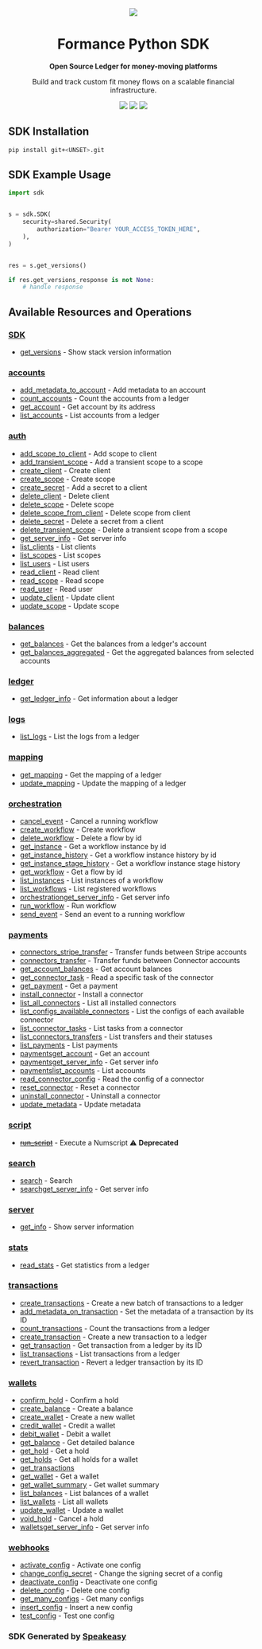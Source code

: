 <div align="center">
    <picture>
        <source srcset="https://user-images.githubusercontent.com/6267663/221572723-e77f55a3-5d19-4a13-94f8-e7b0b340d71e.svg" media="(prefers-color-scheme: dark)">
        <img src="https://user-images.githubusercontent.com/6267663/221572726-6982541c-d1cf-4d9f-9bbf-cd774a2713e6.svg">
    </picture>
   <h1>Formance Python SDK</h1>
   <p><strong>Open Source Ledger for money-moving platforms</strong></p>
   <p>Build and track custom fit money flows on a scalable financial infrastructure.</p>
   <a href="https://docs.formance.com"><img src="https://img.shields.io/static/v1?label=Docs&message=Docs&color=000&style=for-the-badge" /></a>
   <a href="https://join.slack.com/t/formance-community/shared_invite/zt-1of48xmgy-Jc6RH8gzcWf5D0qD2HBPQA"><img src="https://img.shields.io/static/v1?label=Slack&message=Join&color=7289da&style=for-the-badge" /></a>
  <a href="https://opensource.org/licenses/MIT"><img src="https://img.shields.io/badge/License-MIT-blue.svg?style=for-the-badge" /></a>
</div>

<!-- Start SDK Installation -->
## SDK Installation

```bash
pip install git+<UNSET>.git
```
<!-- End SDK Installation -->

## SDK Example Usage
<!-- Start SDK Example Usage -->
```python
import sdk


s = sdk.SDK(
    security=shared.Security(
        authorization="Bearer YOUR_ACCESS_TOKEN_HERE",
    ),
)


res = s.get_versions()

if res.get_versions_response is not None:
    # handle response
```
<!-- End SDK Example Usage -->

<!-- Start SDK Available Operations -->
## Available Resources and Operations

### [SDK](docs/sdk/README.md)

* [get_versions](docs/sdk/README.md#get_versions) - Show stack version information

### [accounts](docs/accounts/README.md)

* [add_metadata_to_account](docs/accounts/README.md#add_metadata_to_account) - Add metadata to an account
* [count_accounts](docs/accounts/README.md#count_accounts) - Count the accounts from a ledger
* [get_account](docs/accounts/README.md#get_account) - Get account by its address
* [list_accounts](docs/accounts/README.md#list_accounts) - List accounts from a ledger

### [auth](docs/auth/README.md)

* [add_scope_to_client](docs/auth/README.md#add_scope_to_client) - Add scope to client
* [add_transient_scope](docs/auth/README.md#add_transient_scope) - Add a transient scope to a scope
* [create_client](docs/auth/README.md#create_client) - Create client
* [create_scope](docs/auth/README.md#create_scope) - Create scope
* [create_secret](docs/auth/README.md#create_secret) - Add a secret to a client
* [delete_client](docs/auth/README.md#delete_client) - Delete client
* [delete_scope](docs/auth/README.md#delete_scope) - Delete scope
* [delete_scope_from_client](docs/auth/README.md#delete_scope_from_client) - Delete scope from client
* [delete_secret](docs/auth/README.md#delete_secret) - Delete a secret from a client
* [delete_transient_scope](docs/auth/README.md#delete_transient_scope) - Delete a transient scope from a scope
* [get_server_info](docs/auth/README.md#get_server_info) - Get server info
* [list_clients](docs/auth/README.md#list_clients) - List clients
* [list_scopes](docs/auth/README.md#list_scopes) - List scopes
* [list_users](docs/auth/README.md#list_users) - List users
* [read_client](docs/auth/README.md#read_client) - Read client
* [read_scope](docs/auth/README.md#read_scope) - Read scope
* [read_user](docs/auth/README.md#read_user) - Read user
* [update_client](docs/auth/README.md#update_client) - Update client
* [update_scope](docs/auth/README.md#update_scope) - Update scope

### [balances](docs/balances/README.md)

* [get_balances](docs/balances/README.md#get_balances) - Get the balances from a ledger's account
* [get_balances_aggregated](docs/balances/README.md#get_balances_aggregated) - Get the aggregated balances from selected accounts

### [ledger](docs/ledger/README.md)

* [get_ledger_info](docs/ledger/README.md#get_ledger_info) - Get information about a ledger

### [logs](docs/logs/README.md)

* [list_logs](docs/logs/README.md#list_logs) - List the logs from a ledger

### [mapping](docs/mapping/README.md)

* [get_mapping](docs/mapping/README.md#get_mapping) - Get the mapping of a ledger
* [update_mapping](docs/mapping/README.md#update_mapping) - Update the mapping of a ledger

### [orchestration](docs/orchestration/README.md)

* [cancel_event](docs/orchestration/README.md#cancel_event) - Cancel a running workflow
* [create_workflow](docs/orchestration/README.md#create_workflow) - Create workflow
* [delete_workflow](docs/orchestration/README.md#delete_workflow) - Delete a flow by id
* [get_instance](docs/orchestration/README.md#get_instance) - Get a workflow instance by id
* [get_instance_history](docs/orchestration/README.md#get_instance_history) - Get a workflow instance history by id
* [get_instance_stage_history](docs/orchestration/README.md#get_instance_stage_history) - Get a workflow instance stage history
* [get_workflow](docs/orchestration/README.md#get_workflow) - Get a flow by id
* [list_instances](docs/orchestration/README.md#list_instances) - List instances of a workflow
* [list_workflows](docs/orchestration/README.md#list_workflows) - List registered workflows
* [orchestrationget_server_info](docs/orchestration/README.md#orchestrationget_server_info) - Get server info
* [run_workflow](docs/orchestration/README.md#run_workflow) - Run workflow
* [send_event](docs/orchestration/README.md#send_event) - Send an event to a running workflow

### [payments](docs/payments/README.md)

* [connectors_stripe_transfer](docs/payments/README.md#connectors_stripe_transfer) - Transfer funds between Stripe accounts
* [connectors_transfer](docs/payments/README.md#connectors_transfer) - Transfer funds between Connector accounts
* [get_account_balances](docs/payments/README.md#get_account_balances) - Get account balances
* [get_connector_task](docs/payments/README.md#get_connector_task) - Read a specific task of the connector
* [get_payment](docs/payments/README.md#get_payment) - Get a payment
* [install_connector](docs/payments/README.md#install_connector) - Install a connector
* [list_all_connectors](docs/payments/README.md#list_all_connectors) - List all installed connectors
* [list_configs_available_connectors](docs/payments/README.md#list_configs_available_connectors) - List the configs of each available connector
* [list_connector_tasks](docs/payments/README.md#list_connector_tasks) - List tasks from a connector
* [list_connectors_transfers](docs/payments/README.md#list_connectors_transfers) - List transfers and their statuses
* [list_payments](docs/payments/README.md#list_payments) - List payments
* [paymentsget_account](docs/payments/README.md#paymentsget_account) - Get an account
* [paymentsget_server_info](docs/payments/README.md#paymentsget_server_info) - Get server info
* [paymentslist_accounts](docs/payments/README.md#paymentslist_accounts) - List accounts
* [read_connector_config](docs/payments/README.md#read_connector_config) - Read the config of a connector
* [reset_connector](docs/payments/README.md#reset_connector) - Reset a connector
* [uninstall_connector](docs/payments/README.md#uninstall_connector) - Uninstall a connector
* [update_metadata](docs/payments/README.md#update_metadata) - Update metadata

### [script](docs/script/README.md)

* [~~run_script~~](docs/script/README.md#run_script) - Execute a Numscript :warning: **Deprecated**

### [search](docs/search/README.md)

* [search](docs/search/README.md#search) - Search
* [searchget_server_info](docs/search/README.md#searchget_server_info) - Get server info

### [server](docs/server/README.md)

* [get_info](docs/server/README.md#get_info) - Show server information

### [stats](docs/stats/README.md)

* [read_stats](docs/stats/README.md#read_stats) - Get statistics from a ledger

### [transactions](docs/transactions/README.md)

* [create_transactions](docs/transactions/README.md#create_transactions) - Create a new batch of transactions to a ledger
* [add_metadata_on_transaction](docs/transactions/README.md#add_metadata_on_transaction) - Set the metadata of a transaction by its ID
* [count_transactions](docs/transactions/README.md#count_transactions) - Count the transactions from a ledger
* [create_transaction](docs/transactions/README.md#create_transaction) - Create a new transaction to a ledger
* [get_transaction](docs/transactions/README.md#get_transaction) - Get transaction from a ledger by its ID
* [list_transactions](docs/transactions/README.md#list_transactions) - List transactions from a ledger
* [revert_transaction](docs/transactions/README.md#revert_transaction) - Revert a ledger transaction by its ID

### [wallets](docs/wallets/README.md)

* [confirm_hold](docs/wallets/README.md#confirm_hold) - Confirm a hold
* [create_balance](docs/wallets/README.md#create_balance) - Create a balance
* [create_wallet](docs/wallets/README.md#create_wallet) - Create a new wallet
* [credit_wallet](docs/wallets/README.md#credit_wallet) - Credit a wallet
* [debit_wallet](docs/wallets/README.md#debit_wallet) - Debit a wallet
* [get_balance](docs/wallets/README.md#get_balance) - Get detailed balance
* [get_hold](docs/wallets/README.md#get_hold) - Get a hold
* [get_holds](docs/wallets/README.md#get_holds) - Get all holds for a wallet
* [get_transactions](docs/wallets/README.md#get_transactions)
* [get_wallet](docs/wallets/README.md#get_wallet) - Get a wallet
* [get_wallet_summary](docs/wallets/README.md#get_wallet_summary) - Get wallet summary
* [list_balances](docs/wallets/README.md#list_balances) - List balances of a wallet
* [list_wallets](docs/wallets/README.md#list_wallets) - List all wallets
* [update_wallet](docs/wallets/README.md#update_wallet) - Update a wallet
* [void_hold](docs/wallets/README.md#void_hold) - Cancel a hold
* [walletsget_server_info](docs/wallets/README.md#walletsget_server_info) - Get server info

### [webhooks](docs/webhooks/README.md)

* [activate_config](docs/webhooks/README.md#activate_config) - Activate one config
* [change_config_secret](docs/webhooks/README.md#change_config_secret) - Change the signing secret of a config
* [deactivate_config](docs/webhooks/README.md#deactivate_config) - Deactivate one config
* [delete_config](docs/webhooks/README.md#delete_config) - Delete one config
* [get_many_configs](docs/webhooks/README.md#get_many_configs) - Get many configs
* [insert_config](docs/webhooks/README.md#insert_config) - Insert a new config
* [test_config](docs/webhooks/README.md#test_config) - Test one config
<!-- End SDK Available Operations -->

### SDK Generated by [Speakeasy](https://docs.speakeasyapi.dev/docs/using-speakeasy/client-sdks)
